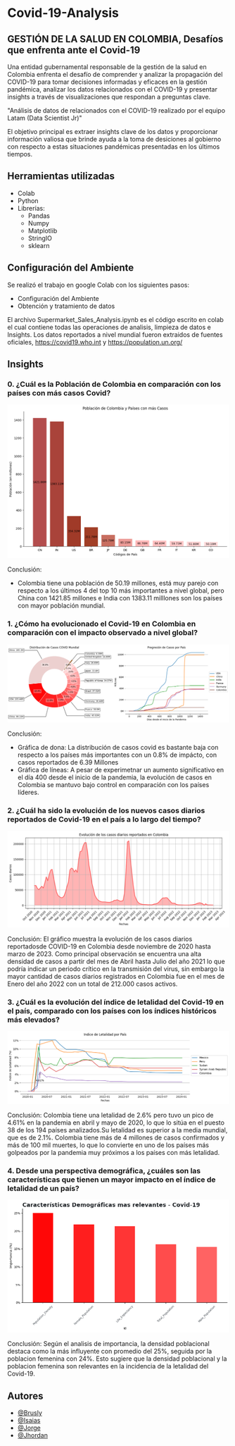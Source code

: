 # Covid-19-Analysis
## GESTIÓN DE LA SALUD EN COLOMBIA, Desafíos que enfrenta ante el Covid-19
Una entidad gubernamental responsable de la gestión de la salud en Colombia enfrenta el desafío de comprender y analizar la propagación del COVID-19 para tomar decisiones informadas y eficaces en la gestión pandémica, analizar los datos relacionados con el COVID-19 y presentar insights a través de visualizaciones que respondan a preguntas clave.

"Análisis de datos de relacionados con el COVID-19 realizado por el equipo Latam (Data Scientist Jr)"

El objetivo principal es extraer insights clave de los datos y proporcionar información valiosa que brinde ayuda a la toma de desiciones al gobierno con respecto a estas situaciones pandémicas presentadas en los últimos tiempos.

## Herramientas utilizadas
- Colab
- Python
- Librerías:
  - Pandas
  - Numpy
  - Matplotlib
  - StringIO
  - sklearn

## Configuración del Ambiente
Se realizó el trabajo en google Colab con los siguientes pasos:
- Configuración del Ambiente
- Obtención y tratamiento de datos

El archivo Supermarket_Sales_Analysis.ipynb es el código escrito en colab el cual contiene todas las operaciones de analisis, limpieza de datos e Insights.
Los datos reportados a nivel mundial fueron extraidos de fuentes oficiales, https://covid19.who.int y https://population.un.org/

## Insights

### 0. ¿Cuál es la Población de Colombia en comparación con los países con más casos Covid?
![image](https://github.com/TigerXHero/Covid-19-Analysis/blob/main/images/0.png)

Conclusión:
- Colombia tiene una población de 50.19 millones, está muy parejo con respecto a los últimos 4 del top 10 más importantes a nivel global, pero China con 1421.85 millones e India con 1383.11 milllones son los países con mayor población mundial.
  
### 1. ¿Cómo ha evolucionado el Covid-19 en Colombia en comparación con el impacto observado a nivel global?
![image](https://github.com/TigerXHero/Covid-19-Analysis/blob/main/images/1.png)

Conclusión:
- Gráfica de dona: La distribución de casos covid es bastante baja con respecto a los países más importantes con un 0.8% de impácto, con casos reportados de 6.39 Millones
- Gráfica de líneas: A pesar de experimetnar un aumento significativo en el día 400 desde el inicio de la pandemia, la evolución de casos en Colombia se mantuvo bajo control en comparación con los países líderes.

### 2. ¿Cuál ha sido la evolución de los nuevos casos diarios reportados de Covid-19 en el país a lo largo del tiempo?
![image](https://github.com/TigerXHero/Covid-19-Analysis/blob/main/images/2.png)

Conclusión:
El gráfico muestra la evolución de los casos diarios reportadosde COVID-19 en Colombia desde noviembre de 2020 hasta
marzo de 2023. Como principal observación se encuentra una
alta densidad de casos a partir del mes de Abril hasta Julio del
año 2021 lo que podría indicar un periodo crítico en la transmisión
del virus, sin embargo la mayor cantidad de casos diarios
registrados en Colombia fue en el mes de Enero del
año 2022 con un total de 212.000 casos activos.

### 3. ¿Cuál es la evolución del índice de letalidad del Covid-19 en el país, comparado con los países con los índices históricos más elevados?
![image](https://github.com/TigerXHero/Covid-19-Analysis/blob/main/images/3.png)

Conclusión:
Colombia tiene una letalidad de 2.6% pero tuvo un pico de 4.61% en la pandemia en abril y mayo de 2020, lo que lo sitúa en el puesto 38 de los 194 países analizados.Su letalidad es superior a la media mundial, que es de 2.1%. Colombia tiene más de 4 millones de casos confirmados y más de 100 mil muertes, lo que lo convierte en uno de los países más golpeados por la pandemia muy próximos a los países con más letalidad.

### 4. Desde una perspectiva demográfica, ¿cuáles son las características que tienen un mayor impacto en el índice de letalidad de un país?

![image](https://github.com/TigerXHero/Covid-19-Analysis/blob/main/images/4.png)

Conclusión:
Según el analisis de importancia, la densidad poblacional destaca como
  la más influyente con promedio del 25%, seguida
  por la poblacion femenina con 24%.
  Esto sugiere que la densidad poblacional y
  la poblacion femenina son relevantes
  en la incidencia de la letalidad del Covid-19.


## Autores

- [@Brusly]()
- [@Isaias](isaiasxhero)
- [@Jorge]()
- [@Jhordan]()

